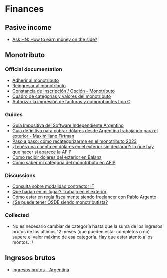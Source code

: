 # Finances

## Pasive income

* [Ask HN: How to earn money on the side?](https://news.ycombinator.com/item?id=22519958)

## Monotributo

### Official documentation

* [Adherir al monotributo](https://www.argentina.gob.ar/servicio/adherir-al-monotributo)
* [Reingresar al monotributo](https://serviciosweb.afip.gob.ar/genericos/guiasPasoPaso/VerGuia.aspx?id=396)
* [Constancia de Inscripción / Opción - Monotributo](https://seti.afip.gob.ar/padron-puc-constancia-internet/ConsultaConstanciaAction.do)
* [Cuadro de categorías y valores del monotributo](https://www.afip.gob.ar/monotributo/categorias.asp)
* [Autorizar la impresión de facturas y comprobantes tipo C](https://www.argentina.gob.ar/servicio/autorizar-la-impresion-de-facturas-y-comprobantes-tipo-c)

### Guides

* [Guía Impositiva del Software Independiente Argentino](https://github.com/sergiokas/indie-dev-ar)
* [Guía definitiva para cobrar dólares desde Argentina trabajando para el exterior - Maximiliano Firtman](https://maxifirtman.medium.com/gu%C3%ADa-definitiva-para-cobrar-d%C3%B3lares-por-trabajos-del-exterior-en-argentina-impuestos-y-1d8ad2683c85)
* [Paso a paso: cómo recategorizarme en el monotributo 2023](https://eleconomista.com.ar/economia/paso-paso-como-recategorizarme-monotributo-2023-n59045)
* [¿Tenés una cuenta en dólares en el exterior sin declarar?: lo que hay que hacer si aparece la AFIP](https://www.iproup.com/economia-digital/37376-que-hacer-con-afip-si-tenes-una-cuenta-sin-declarar-en-exterior)
* [Como recibir dolares del exterior en Balanz](https://www.youtube.com/watch?v=JzGpsS0mTFI&ab_channel=ArielMangani)
* [Cómo saber mi categoría del monotributo en AFIP](https://eleconomista.com.ar/economia/como-saber-mi-categoria-del-monotributo-en-afip-n59755)

### Discussions

* [Consulta sobre modalidad contractor IT](https://www.reddit.com/r/argentina/comments/smu0at/consulta_sobre_modalidad_contractor_it/)
* [Que harían en mi lugar? Trabajo en el exterior](https://www.reddit.com/r/devsarg/comments/s8zt4b/que_har%C3%ADan_en_mi_lugar_trabajo_en_el_exterior/)
* [Cómo estar en regla fiscalmente siendo freelancer con Pablo Argento](https://wanderlancers.com/como-estar-en-regla-fiscalmente-siendo-freelancer/)
* [¿Se puede tener OSDE siendo monotributista?](https://www.reddit.com/r/merval/comments/yljjr0/se_puede_tener_osde_siendo_monotributista/)

### Collected

* No es necesario cambiar de categoría hasta que la suma de los ingresos brutos
  de los últimos 12 meses (que pueden estar completos o no) supere el valor
  máximo de esa categoría. Hay que estar atento a los montos. :/

## Ingresos brutos

* [Ingresos brutos - Argentina](https://www.argentina.gob.ar/ingresosbrutos)

